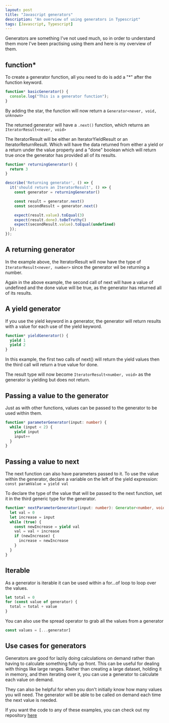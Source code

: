 ```yaml
---
layout: post
title: "Javascript generators"
description: "An overview of using generators in Typescript"
tags: [Javascript, Typescript]
---
```


Generators are something I've not used much, so in order to understand them more I've been practising using them and here is my overview of them.

## function*

To create a generator function, all you need to do is add a "*" after the function keyword.

```typescript
function* basicGenerator() {
  console.log("This is a generator function");
}
```

By adding the star, the function will now return a ```Generator<never, void, unknown>```

The returned generator will have a ```.next()``` function, which returns an ```IteratorResult<never, void>```

The IteratorResult will be either an IteratorYieldResult or an IteratorReturnResult. Which will have the data returned from either a yield or a return under the value property and a "done" boolean which will return true once the generator has provided all of its results.

```typescript
function* returningGenerator() {
  return 3
}

describe('Returning generator', () => {
  it('should return an IteratorResult', () => {
    const generator = returningGenerator()

    const result = generator.next()
    const secondResult = generator.next()

    expect(result.value).toEqual(3)
    expect(result.done).toBeTruthy()
    expect(secondResult.value).toEqual(undefined)
  });
});
```

## A returning generator

In the example above, the IteratorResult will now have the type of ```IteratorResult<never, number>``` since the generator wil be returning a number.

Again in the above example, the second call of next will have a value of undefined and the done value will be true, as the generator has returned all of its results.

## A yield generator

If you use the yield keyword in a generator, the generator will return results with a value for each use of the yield keyword.

```typescript
function* yieldGenerator() {
  yield 1
  yield 2
}
```

In this example, the first two calls of next() will return the yield values then the third call will return a true value for done.

The result type will now become ```IteratorResult<number, void>``` as the generator is yielding but does not return.

## Passing a value to the generator

Just as with other functions, values can be passed to the generator to be used within them.

```typescript
function* parameterGenerator(input: number) {
  while (input < 2) {
    yield input
    input++
  }
}
```

## Passing a value to next

The next function can also have parameters passed to it. To use the value within the generator, declare a variable on the left of the yield expression: ```const paramValue = yield val```

To declare the type of the value that will be passed to the next function, set it in the third generic type for the generator.

```typescript
function* nextParameterGenerator(input: number): Generator<number, void, number> {
  let val = 0
  let increase = input
  while (true) {
    const newIncrease = yield val
    val = val + increase
    if (newIncrease) {
      increase = newIncrease
    }
  }
}
```

## Iterable

As a generator is iterable it can be used within a for...of loop to loop over the values.

```typescript
let total = 0
for (const value of generator) {
  total = total + value
}
```

You can also use the spread operator to grab all the values from a generator

```typescript
const values = [...generator]
```

## Use cases for generators

Generators are good for lazily doing calculations on demand rather than having to calculate something fully up front. This can be useful for dealing with things like large ranges. Rather than creating a large dataset, holding it in memory, and then iterating over it, you can use a generator to calculate each value on demand.

They can also be helpful for when you don't initially know how many values you will need. The generator will be able to be called on demand each time the next value is needed.

If you want the code to any of these examples, you can check out my repository [here](https://github.com/MartinT86/generator-example)
